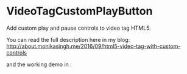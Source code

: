 # VideoTagCustomPlayButton
Add custom play and pause controls to video tag HTML5.

You can read the full description here in my blog:
http://about.monikasingh.me/2016/09/html5-video-tag-with-custom-controls

and the working demo in :


